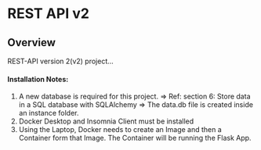 # REST API v2

## Overview
REST-API version 2(v2) project...

#### Installation Notes:

1. A new database is required for this project.
=> Ref: section 6: Store data in a SQL database with SQLAlchemy
=> The data.db file is created inside an instance folder.
2. Docker Desktop and Insomnia Client must be installed
3. Using the Laptop, Docker needs to create an Image and then a Container form that
Image. The Container will be running the Flask App.